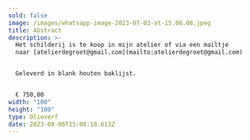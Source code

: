 ```yaml
---
sold: false
image: /images/whatsapp-image-2023-07-03-at-15.06.08.jpeg
title: Abstract
description: >-
  Het schilderij is te koop in mijn atelier of via een mailtje
  naar [atelierdegroet@gmail.com](mailto:atelierdegroet@gmail.com)


  Geleverd in blank houten baklijst.


  € ﻿750,00
width: "100"
height: "100"
type: Olieverf
date: 2023-08-06T15:08:18.613Z
---
```

